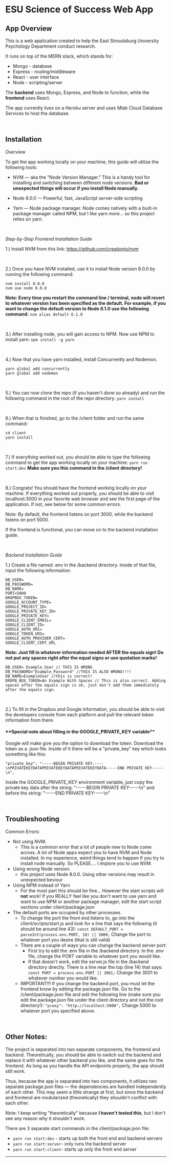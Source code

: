 <h1>ESU Science of Success Web App</h1>

<h2>App Overview</h2>

This is a web application created to help the East Stroudsburg University Psychology Department conduct research.

It runs on top of the MERN stack, which stands for:
* Mongo - database 
* Express - routing/middleware
* React - user interface 
* Node - scripting/server 

The <strong>backend</strong> uses Mongo, Express, and Node to function, while the <strong>frontend</strong> uses React.

The app currently lives on a Heroku server and uses Mlab Cloud Database Services to host the database.

<br>

<h2>Installation</h2>

<em>Overview</em>

To get the app working locally on your machine, this guide will utilize the following tools:

* NVM — aka the "Node Version Manager." This is a handy tool for installing and switching between different node versions. <strong>Bad or unexpected things will occur if you install Node manually.</strong>

* Node 8.0.0 — Powerful, fast, JavaScript server-side scripting

* Yarn — Node package manager. Node comes natively with a built-in package manager called NPM, but I like yarn more... so this project relies on yarn.

<br>

<em>Step-by-Step Frontend Installation Guide</em>

1.) Install NVM from this link:
https://github.com/creationix/nvm

<br>

2.) Once you have NVM installed, use it to install Node version 8.0.0 by running the following command:

````
nvm install 8.0.0
nvm use node 8.0.0
````
**Note: Every time you restart the command line / terminal, node will revert to whatever version has been specified as the default. For example, if you want to change the default version to Node 6.1.0 use the following command:**
`nvm alias default 6.1.0`

<br>

3.) After installing node, you will gain access to NPM. Now use NPM to install yarn:
`npm install -g yarn`

<br>

4.) Now that you have yarn installed, install Concurrently and Nodemon. 
```
yarn global add concurrently
yarn global add nodemon
```

<br>

5.) You can now clone the repo (if you haven't done so already) and run the following command in the root of the repo directory:
`yarn install`

<br>

6.) When that is finished, go to the /client folder and run the same command:
```
cd client
yarn install
``` 

<br>

7.) If everything worked out, you should be able to type the following command to get the app working locally on your machine:
`yarn run start:dev`
<strong>Make sure you this command in the /client directory!</strong>

<br>

8.) Congrats! You should have the frontend working locally on your machine. If everything worked out properly, you should be able to visit localhost:3000 in your favorite web browser and see the first page of the application. If not, see below for some common errors.

Note: By default, the frontend listens on port 3000, while the backend listens on port 5000.

If the frontend is functional, you can move on to the backend installation guide.

<br>

<em>Backend Installation Guide</em>

1.) Create a file named .env in the /backend directory. Inside of that file, input the following information:
```
DB_USER=
DB_PASSWORD=
DB_NAME=
PORT=5000
DROPBOX_TOKEN=
GOOGLE_ACCOUNT_TYPE=
GOOGLE_PROJECT_ID=
GOOGLE_PRIVATE_KEY_ID=
GOOGLE_PRIVATE_KEY=
GOOGLE_CLIENT_EMAIL=
GOOGLE_CLIENT_ID=
GOOGLE_AUTH_URI=
GOOGLE_TOKEN_URI=
GOOGLE_AUTH_PROVIDER_CERT=
GOOGLE_CLIENT_CERT_URL
```
<strong>Note: Just fill in whatever information needed AFTER the equals sign! Do not put any spaces right after the equal signs or use quotation marks!</strong>
```
DB_USER= Example_User // THIS IS WRONG
DB_PASSWORD="Example_Password" //THIS IS ALSO WRONG!!!!
DB_NAME=ExampleUser //this is correct!
DROPB_BOX_TOKEN=An Example With Spaces // This is also correct. Adding spaces after the equals sign is ok, just don't add them immediately after the equals sign.
```

<br>

2.) To fill in the Dropbox and Google information, you should be able to visit the developers console from each platform and pull the relevant token information from there.

<h4>**Special note about filling in the GOOGLE_PRIVATE_KEY variable**</h4>
Google will make give you the option to download the token. 
Download the token as a .json file. Inside of it there will be a "private_key" key which looks something like this:

`
"private_key": "-----BEGIN PRIVATE KEY-----\nPRIVATEKEYDATAPRIVATEKEYDATAPRIVATEKEYDATA-----END PRIVATE KEY-----\n",
`

Inside the GOOGLE_PRIVATE_KEY environment variable, just copy the private key data after the string: "-----BEGIN PRIVATE KEY-----\n" and before the string: "-----END PRIVATE KEY-----\n"

<br>

<h2>Troubleshooting</h2>

Common Errors:

* Not using NVM.
  * This is a common error that a lot of people new to Node come across. A lot of Node apps expect you to have NVM and Node installed. In my experience, weird things tend to happen if you try to install node manually. So PLEASE.... I implore you to use NVM.
* Using wrong Node version.
  * this project uses Node 8.0.0. Using other versions may result in unexpected beviour
* Using NPM instead of Yarn
  * For the most part this should be fine... However the start scripts will <strong>not</strong> work! If you REALLY feel like you don't want to use yarn and want to use NPM or another package manager, edit the start script sections under client/package.json
* The default ports are occupied by other processes.
  * To change the port the front end listens to, go into the client/scripts/start.js and look for a line that says the following (it should be around line 43):
    `const DEFAULT_PORT = parseInt(process.env.PORT, 10) || 3000;`
    Change the port to whatever port you desire (that is still valid)
  * There are a couple of ways you can change the backend server port:
    *  First try to edit the .env file in the /backend directory. In the .env file, change the PORT variable to whatever port you would like.
    *  If that doesn't work, edit the server.js file in the /backend directory directly. There is a line near the top (line 14) that says:
       `const PORT = process.env.PORT || 3001;`
       Change the 3001 to whatever number you would like.
  * IMPORTANT!!! If you change the backend port, you must let the frontend know by editing the package.json file. Go to the /client/package.json file and edit the following line (make sure you edit the package.json file under the client directory and not the root directory!):
       `"proxy": "http://localhost:5000",` Change 5000 to whatever port you specified above.

<br>

<h2>Other Notes:</h2>

The project is separated into two separate components, the frontend and backend. Theoretically, you should be able to switch out the backend and replace it with whatever other backend you like, and the same goes for the frontend. As long as you handle the API endpoints properly, the app should still work.

Thus, because the app is separated into two components, it utilizes two separate package.json files — the dependencies are handled independently of each other. This may seem a little strange at first, but since the backend and frontend are modularized (theoretically) they shouldn't conflict with each other.

Note: I keep writing "theoretically" because <strong>I haven't tested this</strong>, but I don't see any reason why it shouldn't work.

There are 3 separate start commands in the client/package.json file:
*  `yarn run start:dev` - starts up both the front end and backend servers
*  `yarn run start:server`- only runs the backend server
*  `yarn run start:client`- starts up only the front end server

<hr>
